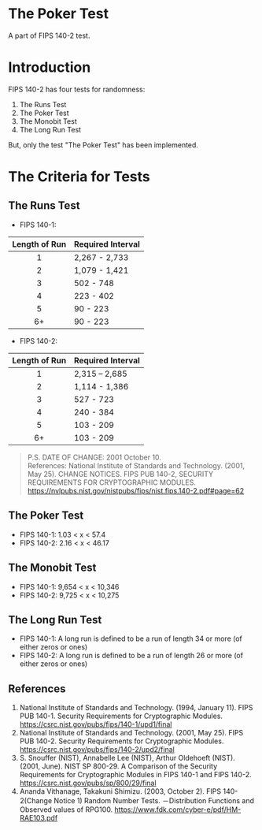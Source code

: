 # The Poker Test

A part of FIPS 140-2 test.  

# Introduction

FIPS 140-2 has four tests for randomness:  
1. The Runs Test
2. The Poker Test
3. The Monobit Test
4. The Long Run Test

But, only the test "The Poker Test" has been implemented.  

# The Criteria for Tests
## The Runs Test
- FIPS 140-1:  

| Length of Run | Required Interval |
| :-----------: | :---------------- |
| 1             | 2,267 - 2,733     |
| 2             | 1,079 - 1,421     |
| 3             | 502 - 748         |
| 4             | 223 - 402         |
| 5             | 90 - 223          |
| 6+            | 90 - 223          |

- FIPS 140-2:  

| Length of Run	| Required Interval |
| :-----------:	| :---------------- |
| 1             | 2,315 – 2,685     |
| 2             | 1,114 - 1,386     |
| 3             | 527 - 723         |
| 4             | 240 - 384         |
| 5             | 103 - 209         |
| 6+            | 103 - 209         |

> P.S. DATE OF CHANGE: 2001 October 10.  
> References: National Institute of Standards and Technology. (2001, May 25). CHANGE NOTICES. FIPS PUB 140-2, SECURITY REQUIREMENTS FOR CRYPTOGRAPHIC MODULES. https://nvlpubs.nist.gov/nistpubs/fips/nist.fips.140-2.pdf#page=62  

## The Poker Test
- FIPS 140-1: 1.03 < x < 57.4  
- FIPS 140-2: 2.16 < x < 46.17  

## The Monobit Test
- FIPS 140-1: 9,654 < x < 10,346  
- FIPS 140-2: 9,725 < x < 10,275  

## The Long Run Test
- FIPS 140-1: A long run is defined to be a run of length 34 or more (of either zeros or ones)  
- FIPS 140-2: A long run is defined to be a run of length 26 or more (of either zeros or ones)  

## References
1. National Institute of Standards and Technology. (1994, January 11). FIPS PUB 140-1. Security Requirements for Cryptographic Modules. https://csrc.nist.gov/pubs/fips/140-1/upd1/final  
2. National Institute of Standards and Technology. (2001, May 25). FIPS PUB 140-2. Security Requirements for Cryptographic Modules. https://csrc.nist.gov/pubs/fips/140-2/upd2/final  
3. S. Snouffer (NIST), Annabelle Lee (NIST), Arthur Oldehoeft (NIST). (2001, June). NIST SP 800-29. A Comparison of the Security Requirements for Cryptographic Modules in FIPS 140-1 and FIPS 140-2. https://csrc.nist.gov/pubs/sp/800/29/final  
4. Ananda Vithanage, Takakuni Shimizu. (2003, October 2). FIPS 140-2(Change Notice 1) Random Number Tests. －Distribution Functions and Observed values of RPG100. https://www.fdk.com/cyber-e/pdf/HM-RAE103.pdf  
